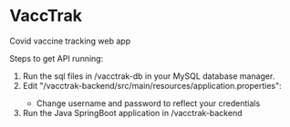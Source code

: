 # VaccTrak
Covid vaccine tracking web app

Steps to get API running:
<ol>
  <li>Run the sql files in /vacctrak-db in your MySQL database manager.</li>
  <li>Edit "/vacctrak-backend/src/main/resources/application.properties":</li>
  <ul>
    <li>Change username and password to reflect your credentials</li>
  </ul>
  <li>Run the Java SpringBoot application in /vacctrak-backend</li>
</ol>




